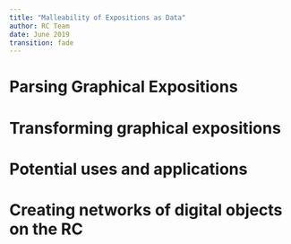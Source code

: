```yaml
---
title: "Malleability of Expositions as Data"
author: RC Team
date: June 2019
transition: fade
---
```


# Parsing Graphical Expositions

# Transforming graphical expositions

# Potential uses and applications

# Creating networks of digital objects on the RC

